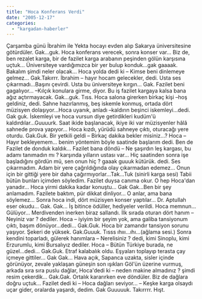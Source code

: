 ```yaml
---
title: "Hoca Konferans Verdi"
date: "2005-12-17"
categories: 
  - "kargadan-haberler"
---
```


Çarşamba günü İbrahim ile Yekta hocayı evden alıp Sakarya üniversitesine götürdüler. Gak...guk. Hoca konferans verecek, sonra konser var... Biz de, ben rezalet karga, bir de fazilet karga arabanın peşinden gölün karşısına uçtuk... Üniversiteye vardığımızca bir yer bulup konduk...gak gaaaak. Bakalım şimdi neler olacak... Hoca yolda dedi ki – Kimse beni dinlemeye gelmez... Gak.Takırrr. İbrahim – hayır hocam gelecekler, dedi. Usta ses çıkarmadı...Başını çevirdi. Usta bu üniversiteye kırgın... Gak. Fazilet beni gagalıyor... –Kılçık konulara girme, diyor. Bu iş fazilet kargaya kalsa bana ağız açtırmayacak. Gak...guk. Tıss. Hoca salona girerken birkaç kişi –hoş geldiniz, dedi. Sahne hazırlanmış, beş iskemle konmuş, ortada dört müzisyen dolaşıyor...Hoca uyanık, anladı –kaldırın beşinci iskemleyi...dedi. Gak guk. İskemleyi ve hoca vursun diye getirdikleri kudüm'ü kaldırdılar...Guuuurk. Saat ikide başlanacak, ikiye iki var müzisyenler hâlâ sahnede prova yapıyor... Hoca kızdı, yürüdü sahneye çıktı, oturacağı yere oturdu. Gak.Guk. Bir yetkili geldi – Birkaç dakika bekler misiniz...? Hoca –Hayır bekleyemem... benim yöntemim böyle saatinde başlarım dedi. Ben de Fazilet de donduk kaldık... Fazilet bana döndü – Ne şaşırdın leş kargası, bu adamı tanımadın mı ? karşında yılların ustası var... Hiç saatinden sonra işe başladığını gördün mü, sen onun hiç ? gaaak guuuk kütürük. dedi. Ses çıkarmadım. Adam bir yere çağrıldığında olay çıkarmadan edemez... Onun için bir gittiği yere bir daha çağırmıyorlar...Tak...Tuk (sinirli karga sesi) Tabii bütün bunları içimden söyledim. Fazilet duysa canıma okur. O hep Hoca'dan yanadır... Hoca yirmi dakika kadar konuştu... Gak Gak...Ben bir şey anlamadım. Fazilete baktım, pür dikkat dinliyor... O anlar, ama bana söylemez... Sonra hoca indi, dört müzisyen konser yaptılar... Dr. Aptullah eser okudu... Gak. Gak... İş bitince ödüller, hediyeler verildi. Hoca memnun... Gülüyor... Merdivenden inerken biraz sallandı. İlk sırada oturan dört hanım – Neyiniz var ? dediler. Hoca – iyiyim bir şeyim yok, ama galiba tansiyonum çıktı, başım dönüyor...dedi... Gak.Guk. Hoca bir zamandır tansiyon sorunu yaşıyor. Şekeri de yüksek. Gak.Guuuk. Tısss ıhııı...ıhı...(ağlama sesi.) Sonra kendini toparladı, gülerek hanımlara – Nerelisiniz ? dedi, kimi Sinoplu, kimi Erzurumlu, kimi Bursalıyız dediler. Hoca – Bütün Türkiye burada, ne güzel...dedi... Gak.Guk. Etraf kalabalık oldu. Eşyaları toplayıp terasta çay içmeye gittiler... Gak Gak... Hava açık, Sapanca uzakta, sisler içinde görünüyor, zevale yaklaşan güneşin son ışıkları Göl'ün üzerine vurmuş, arkada sıra sıra puslu dağlar, Hoca'dedi ki – neden makine almadınız ? şimdi resim çekerdik... Gak.Gak. Ortalık kararırken eve döndüler. Biz de dağlara doğru uçtuk... Fazilet dedi ki – Hoca dağları seviyor... – Keşke karga olsaydı uçar gider, oralarda yaşardı, dedim. Gak Guuuuuk. Takırrrr. Hışt.
